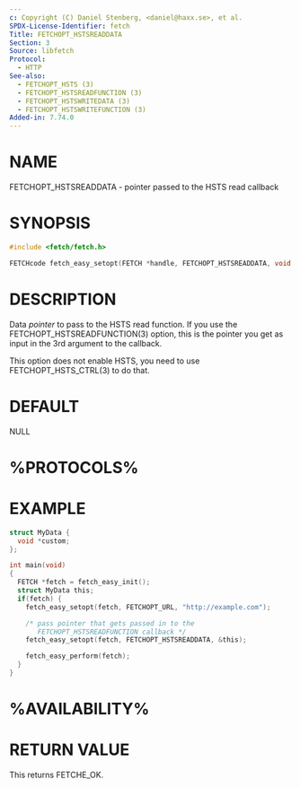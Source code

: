 ```yaml
---
c: Copyright (C) Daniel Stenberg, <daniel@haxx.se>, et al.
SPDX-License-Identifier: fetch
Title: FETCHOPT_HSTSREADDATA
Section: 3
Source: libfetch
Protocol:
  - HTTP
See-also:
  - FETCHOPT_HSTS (3)
  - FETCHOPT_HSTSREADFUNCTION (3)
  - FETCHOPT_HSTSWRITEDATA (3)
  - FETCHOPT_HSTSWRITEFUNCTION (3)
Added-in: 7.74.0
---
```


# NAME

FETCHOPT_HSTSREADDATA - pointer passed to the HSTS read callback

# SYNOPSIS

~~~c
#include <fetch/fetch.h>

FETCHcode fetch_easy_setopt(FETCH *handle, FETCHOPT_HSTSREADDATA, void *pointer);
~~~

# DESCRIPTION

Data *pointer* to pass to the HSTS read function. If you use the
FETCHOPT_HSTSREADFUNCTION(3) option, this is the pointer you get as input
in the 3rd argument to the callback.

This option does not enable HSTS, you need to use FETCHOPT_HSTS_CTRL(3) to
do that.

# DEFAULT

NULL

# %PROTOCOLS%

# EXAMPLE

~~~c
struct MyData {
  void *custom;
};

int main(void)
{
  FETCH *fetch = fetch_easy_init();
  struct MyData this;
  if(fetch) {
    fetch_easy_setopt(fetch, FETCHOPT_URL, "http://example.com");

    /* pass pointer that gets passed in to the
       FETCHOPT_HSTSREADFUNCTION callback */
    fetch_easy_setopt(fetch, FETCHOPT_HSTSREADDATA, &this);

    fetch_easy_perform(fetch);
  }
}
~~~

# %AVAILABILITY%

# RETURN VALUE

This returns FETCHE_OK.
